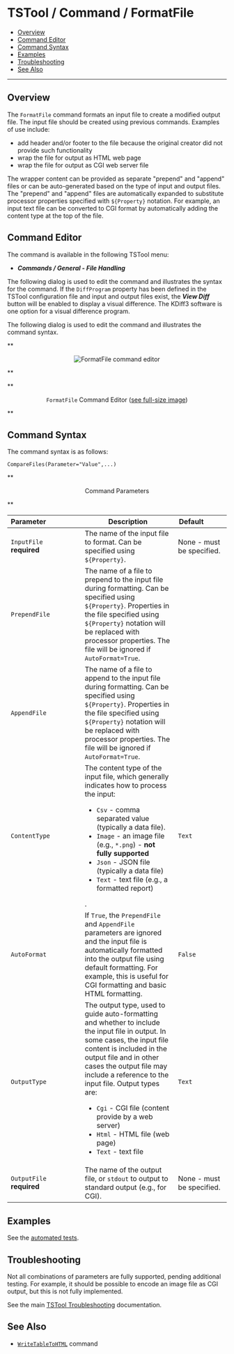 # TSTool / Command / FormatFile #

*   [Overview](#overview)
*   [Command Editor](#command-editor)
*   [Command Syntax](#command-syntax)
*   [Examples](#examples)
*   [Troubleshooting](#troubleshooting)
*   [See Also](#see-also)

-------------------------

## Overview ##

The `FormatFile` command formats an input file to create a modified output file.
The input file should be created using previous commands.
Examples of use include:

*   add header and/or footer to the file because the original creator did not provide such functionality
*   wrap the file for output as HTML web page
*   wrap the file for output as CGI web server file

The wrapper content can be provided as separate "prepend" and "append" files or can be auto-generated based on
the type of input and output files.
The "prepend" and "append" files are automatically expanded to substitute processor properties
specified with `${Property}` notation.
For example, an input text file can be converted to CGI format by automatically adding the content type
at the top of the file.

## Command Editor ##

The command is available in the following TSTool menu:

*   ***Commands / General - File Handling***

The following dialog is used to edit the command and illustrates the syntax for the command.
If the `DiffProgram` property has been defined in the TSTool configuration file and input and output files exist,
the ***View Diff*** button will be enabled to display a visual difference.
The KDiff3 software is one option for a visual difference program.

The following dialog is used to edit the command and illustrates the command syntax.

**<p style="text-align: center;">
![FormatFile command editor](FormatFile.png)
</p>**

**<p style="text-align: center;">
`FormatFile` Command Editor (<a href="../FormatFile.png">see full-size image</a>)
</p>**

## Command Syntax ##

The command syntax is as follows:

```text
CompareFiles(Parameter="Value",...)
```
**<p style="text-align: center;">
Command Parameters
</p>**

| **Parameter**&nbsp;&nbsp;&nbsp;&nbsp;&nbsp;&nbsp;&nbsp;&nbsp;&nbsp;&nbsp;&nbsp;&nbsp;&nbsp;&nbsp;&nbsp;&nbsp;&nbsp; | **Description** | **Default**&nbsp;&nbsp;&nbsp;&nbsp;&nbsp;&nbsp;&nbsp;&nbsp;&nbsp;&nbsp; |
| --------------|-----------------|----------------- |
| `InputFile`<br>**required** | The name of the input file to format.  Can be specified using `${Property}`. | None - must be specified. |
| `PrependFile` | The name of a file to prepend to the input file during formatting.  Can be specified using `${Property}`.  Properties in the file specified using `${Property}` notation will be replaced with processor properties.  The file will be ignored if `AutoFormat=True`. | |
| `AppendFile` | The name of a file to append to the input file during formatting.  Can be specified using `${Property}`.  Properties in the file specified using `${Property}` notation will be replaced with processor properties.  The file will be ignored if `AutoFormat=True`. | |
| `ContentType` | The content type of the input file, which generally indicates how to process the input:  <ul><li>`Csv` - comma separated value (typically a data file).</li><li>`Image` - an image file (e.g., `*.png`) - **not fully supported**</li><li>`Json` - JSON file (typically a data file)</li><li>`Text` - text file (e.g., a formatted report)</li></ul>. | `Text` |
| `AutoFormat` | If `True`, the `PrependFile` and `AppendFile` parameters are ignored and the input file is automatically formatted into the output file using default formatting. For example, this is useful for CGI formatting and basic HTML formatting. | `False` |
| `OutputType` | The output type, used to guide auto-formatting and whether to include the input file in output.  In some cases, the input file content is included in the output file and in other cases the output file may include a reference to the input file.  Output types are:<ul><li>`Cgi` - CGI file (content provide by a web server)</li><li>`Html` - HTML file (web page)</li><li>`Text` - text file</li></ul> | `Text` |
| `OutputFile`<br>**required** | The name of the output file, or `stdout` to output to standard output (e.g., for CGI). | None - must be specified. |

## Examples ##

See the [automated tests](https://github.com/OpenCDSS/cdss-app-tstool-test/tree/master/test/commands/FormatFile).

## Troubleshooting ##

Not all combinations of parameters are fully supported, pending additional testing.
For example, it should be possible to encode an image file as CGI output, but this is not fully implemented.

See the main [TSTool Troubleshooting](../../troubleshooting/troubleshooting.md) documentation.

## See Also ##

*   [`WriteTableToHTML`](../WriteTableToHTML/WriteTableToHTML.md) command
